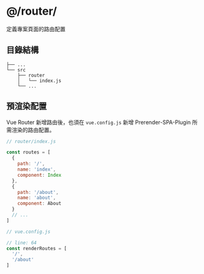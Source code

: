 # @/router/

定義專案頁面的路由配置

## 目錄結構

```
├── ...
└── src
    ├── router
    │   └── index.js
    └── ...
```

## 預渲染配置
Vue Router 新增路由後，也須在 `vue.config.js` 新增 Prerender-SPA-Plugin 所需渲染的路由配置。

```javascript
// router/index.js

const routes = [
  {
    path: '/',
    name: 'index',
    component: Index
  },
  {
    path: '/about',
    name: 'about',
    component: About
  }
  // ...
]
```

```javascript
// vue.config.js

// line: 64
const renderRoutes = [
  '/',
  '/about'
]
```